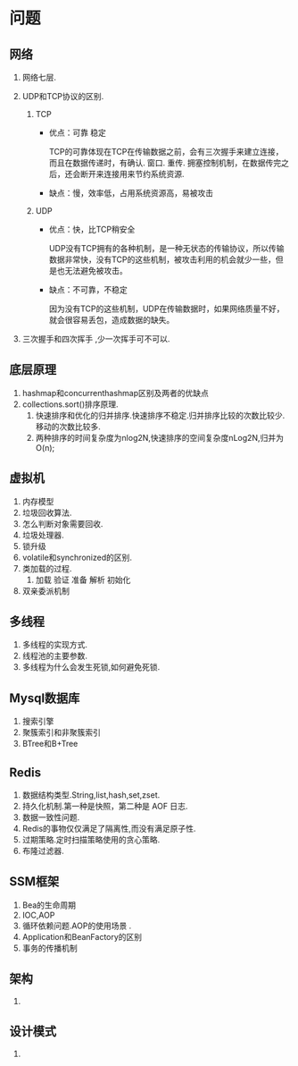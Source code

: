 # 问题

## 网络

1. 网络七层.

2. UDP和TCP协议的区别.

   1. TCP

      - 优点：可靠 稳定

        TCP的可靠体现在TCP在传输数据之前，会有三次握手来建立连接，而且在数据传递时，有确认. 窗口. 重传. 拥塞控制机制，在数据传完之后，还会断开来连接用来节约系统资源.

      - 缺点：慢，效率低，占用系统资源高，易被攻击

   2. UDP

      - 优点：快，比TCP稍安全

        UDP没有TCP拥有的各种机制，是一种无状态的传输协议，所以传输数据非常快，没有TCP的这些机制，被攻击利用的机会就少一些，但是也无法避免被攻击。

      - 缺点：不可靠，不稳定

        因为没有TCP的这些机制，UDP在传输数据时，如果网络质量不好，就会很容易丢包，造成数据的缺失。

3. 三次握手和四次挥手 ,少一次挥手可不可以.

## 底层原理

1. hashmap和concurrenthashmap区别及两者的优缺点
2. collections.sort()排序原理.
   1. 快速排序和优化的归并排序.快速排序不稳定.归并排序比较的次数比较少.移动的次数比较多.
   2. 两种排序的时间复杂度为nlog2N,快速排序的空间复杂度nLog2N,归并为O(n);

## 虚拟机

1. 内存模型
2. 垃圾回收算法.
3. 怎么判断对象需要回收.
4. 垃圾处理器.
5. 锁升级
6. volatile和synchronized的区别.
7. 类加载的过程. 
   1. 加载 验证  准备 解析  初始化
8. 双亲委派机制

## 多线程

1. 多线程的实现方式.
2. 线程池的主要参数.
3. 多线程为什么会发生死锁,如何避免死锁.

## Mysql数据库

1. 搜索引擎 
2. 聚簇索引和非聚簇索引
3. BTree和B+Tree

## Redis

1. 数据结构类型.String,list,hash,set,zset.
2. 持久化机制.第一种是快照，第二种是 AOF 日志.
3. 数据一致性问题.
4. Redis的事物仅仅满足了隔离性,而没有满足原子性.
5. 过期策略.定时扫描策略使用的贪心策略.
6. 布隆过滤器.

## SSM框架

1. Bea的生命周期
2. IOC,AOP
3. 循环依赖问题.AOP的使用场景 .
4. Application和BeanFactory的区别
5. 事务的传播机制

## 架构

1. 

## 设计模式

1. 

